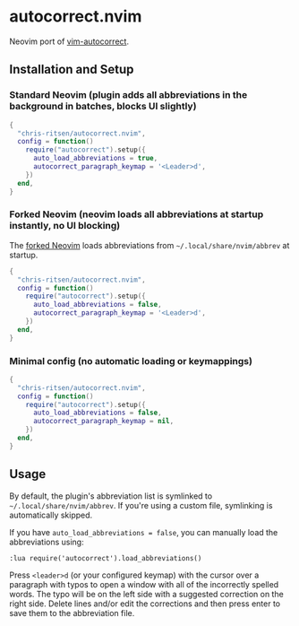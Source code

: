 # autocorrect.nvim

Neovim port of [vim-autocorrect](https://github.com/chris-ritsen/vim-autocorrect).

## Installation and Setup

### Standard Neovim (plugin adds all abbreviations in the background in batches, blocks UI slightly)

```lua
{
  "chris-ritsen/autocorrect.nvim",
  config = function()
    require("autocorrect").setup({
      auto_load_abbreviations = true,
      autocorrect_paragraph_keymap = '<Leader>d',
    })
  end,
}
```

### Forked Neovim (neovim loads all abbreviations at startup instantly, no UI blocking)

The [forked Neovim](https://github.com/chris-ritsen/neovim/tree/load-abbrev-from-file-at-startup) loads abbreviations from `~/.local/share/nvim/abbrev` at startup.

```lua
{
  "chris-ritsen/autocorrect.nvim",
  config = function()
    require("autocorrect").setup({
      auto_load_abbreviations = false,
      autocorrect_paragraph_keymap = '<Leader>d',
    })
  end,
}
```

### Minimal config (no automatic loading or keymappings)

```lua
{
  "chris-ritsen/autocorrect.nvim",
  config = function()
    require("autocorrect").setup({
      auto_load_abbreviations = false,
      autocorrect_paragraph_keymap = nil,
    })
  end,
}
```

## Usage

By default, the plugin's abbreviation list is symlinked to
`~/.local/share/nvim/abbrev`. If you're using a custom file, symlinking is
automatically skipped.

If you have `auto_load_abbreviations = false`, you can manually load the abbreviations using:

```
:lua require('autocorrect').load_abbreviations()
```

Press `<leader>d` (or your configured keymap) with the cursor over a paragraph
with typos to open a window with all of the incorrectly spelled words. The
typo will be on the left side with a suggested correction on the right side.
Delete lines and/or edit the corrections and then press enter to save them to
the abbreviation file.
